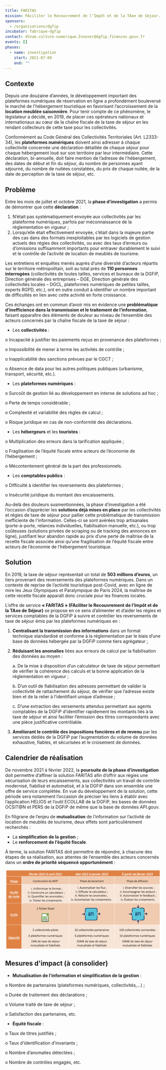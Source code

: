 ```yaml
---
title: FARITAS
mission: FAciliter le Recouvrement de l’Impôt et de la TAxe de Séjour.
sponsors:
  - /organisations/dgfip
incubator: fabrique-dgfip
contact: dtnum.culture-numerique.Innover@dgfip.finances.gouv.fr
events: []
phases:
  - name: investigation
    start: 2021-07-09
    end: ""
---
```

## Contexte

Depuis une douzaine d’années, le développement important des plateformes numériques de réservation en ligne a profondément bouleversé le marché de l'hébergement touristique en favorisant l’accroissement de la **location meublée saisonnière**. Pour tenir compte de ce phénomène, le législateur a décidé, en 2019, de placer ces opérateurs nationaux et internationaux au cœur de la chaîne fiscale de la taxe de séjour en les rendant collecteurs de cette taxe pour les collectivités. 

Conformément au Code Général des Collectivités Territoriales (Art. L2333-34), les **plateformes numériques** doivent ainsi adresser à chaque collectivité concernée une déclaration détaillée de chaque séjour pour chaque hébergement loué sur son territoire par leur intermédiaire. Cette déclaration, bi-annuelle, doit faire mention de l’adresse de l'hébergement, des dates de début et fin du séjour, du nombre de personnes ayant séjourné, du nombre de nuitées constatées, du prix de chaque nuitée, de la date de perception de la taxe de séjour, etc. 

## Problème

Entre les mois de juillet et octobre 2021, la **phase d’investigation** a permis de démontrer que cette **déclaration** :

1. N’était pas systématiquement envoyée aux collectivités par les plateforme numériques, parfois par méconnaissance de la règlementation en vigueur ;  
2. Lorsqu’elle était effectivement envoyée, c’était dans la majeure partie des cas dans des formats inexploitables par les logiciels de gestion actuels des régies des collectivités, ou avec des taux d’erreurs ou d’omissions suffisamment importants pour entraver durablement le suivi et le contrôle de l’activité de location de meublés de tourisme. 

Les entretiens et enquêtes menés auprès d’une diversité d’acteurs répartis sur le territoire métropolitain, soit au total près de **110 personnes interrogées** (collectivités de toutes tailles, services et bureaux de la DGFiP, Direction générale des entreprises – DGE, Direction générale des collectivités locales – DGCL, plateformes numériques de petites tailles, experts RGPD, etc.), ont en outre conduit à identifier un nombre important de difficultés en lien avec cette activité en forte croissance. 

Ces échanges ont en commun d’avoir mis en évidence une **problématique d’inefficience dans la transmission et le traitement de l’information**, faisant apparaître des éléments de douleur au niveau de l’ensemble des acteurs concernés par la chaîne fiscale de la taxe de séjour : 

* Les **collectivités** : 

o	Incapacité à justifier les paiements reçus en provenance des plateformes ; 

o	Impossibilité de mener à terme les activités de contrôle ; 

o	Inapplicabilité des sanctions prévues par le CGCT ; 

o	Absence de data pour les autres politiques publiques (urbanisme, transport, sécurité, etc.). 

* Les **plateformes numériques** : 

o	Surcoût de gestion lié au développement en interne de solutions ad hoc ;

o	Perte de temps considérable ; 

o	Complexité et variabilité des règles de calcul ;

o	Risque juridique en cas de non-conformité des déclarations. 

* Les **hébergeurs** et les **touristes** : 

o	Multiplication des erreurs dans la tarification appliquée ; 

o	Fragilisation de l’équité fiscale entre acteurs de l’économie de l’hébergement ;

o	Mécontentement général de la part des professionnels. 

* Les **comptables publics** : 

o	Difficulté à identifier les reversements des plateformes ; 

o	Insécurité juridique du montant des encaissements. 

Au-delà des douleurs susmentionnées, la phase d’investigation a été l’occasion d’apprécier les **solutions déjà mises en place** par les collectivités et régies de taxe de séjour pour pallier cette problématique de transmission inefficiente de l'information. Celles-ci se sont avérées trop artisanales (porte-à-porte, relances individuelles, fiabilisation manuelle, etc.), ou trop coûteuses (solutions privées de scraping ou de tracking des annonces en ligne), justifiant leur abandon rapide au prix d’une perte de maîtrise de la recette fiscale associée ainsi qu’une fragilisation de l’équité fiscale entre acteurs de l’économie de l’hébergement touristique. 

## Solution

En 2019, la taxe de séjour représentait un total de **503 millions d’euros**, un tiers provenant des reversements des plateformes numériques. Dans un contexte de reprise de l’activité touristique post-Covid, avec en ligne de mire les Jeux Olympiques et Paralympique de Paris 2024, la maîtrise de cette recette fiscale apparaît donc cruciale pour les finances locales.

L’offre de service **« FARITAS » (FAciliter le Recouvrement de l’Impôt et de la TAxe de Séjour)** se propose en ce sens d’alimenter et d’aider les régies et services comptables de la DGFiP à suivre et contrôler les reversements de taxe de séjour émis par les plateformes numériques en :

1. **Centralisant la transmission des informations** dans un format technique standardisé et conforme à la règlementation par le biais d’une base de données hébergée par la DGFiP comme tiers agrégateur ;
2. **Réduisant les anomalies** liées aux erreurs de calcul par la fiabilisation des données au moyen : 

   a. De la mise à disposition d’un calculateur de taxe de séjour permettant de vérifier la cohérence des calculs et la bonne application de la règlementation en vigueur ; 

   b. D’un outil de fiabilisation des adresses permettant de valider la collectivité de rattachement du séjour, de vérifier que l’adresse existe bien et de la relier à l’identifiant unique d’adresse ;

   c. D’une extraction des versements attendus permettant aux agents comptables de la DGFiP d’identifier rapidement les montants liés à la taxe de séjour et ainsi faciliter l’émission des titres correspondants avec une pièce justificative contrôlable.  
3. **Améliorant le contrôle des impositions foncières et de revenu** par les services dédiés de la DGFiP par l’augmentation du volume de données exhaustive, fiables, et sécurisées et le croisement de données.

## Calendrier de réalisation

De novembre 2021 à février 2022, la **poursuite de la phase d’investigation** doit permettre d’affiner la solution FARITAS afin d’offrir aux régies une sécurisation de leurs encaissements, aux collectivités un travail de contrôle modernisé, fiabilisé et automatisé, et à la DGFiP dans son ensemble une offre de service complétée. En vue du développement de la solution, cette période sera notamment l’occasion de préciser les liens à établir avec l’application HELIOS et l’outil ECOLLAB de la DGFiP, les bases de données OCSIT@N et PERS de la DGFiP de même que la base de données API.gouv. 

En filigrane de l’enjeu de **mutualisation** de l’information sur l’activité de location de meublés de tourisme, deux effets sont particulièrement recherchés : 

* La **simplification** **de la gestion** ; 
* Le **renforcement de l’équité fiscale**. 

À terme, la solution FARITAS doit permettre de répondre, à chacune des étapes de sa réalisation, aux attentes de l’ensemble des acteurs concernés dans un **ordre de priorité séquencé opportunément** : 

![Calendrier de réalisation_FARITAS_Laurent MALET](/img/netlifycms/20211104_calendrier.de.re.alisation_faritas_laurent.malet.redimensionne.png "Calendrier de réalisation_FARITAS_Laurent MALET")

## Mesures d'impact (à consolider)

* **Mutualisation de l’information et simplification de la gestion** : 

o	Nombre de partenaires (plateformes numériques, collectivités,…) ; 

o	Durée de traitement des déclarations ; 

o	Volume traité de taxe de séjour ;

o	Satisfaction des partenaires, etc. 

* **Équité fiscale** : 

o	Taux de titres justifiés ; 

o	Taux d’identification d’invariants ; 

o	Nombre d’anomalies détectées ; 

o	Nombre de contrôles engagés, etc.